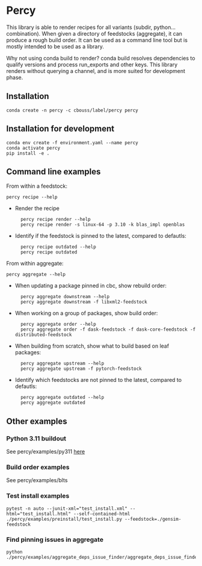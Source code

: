 # Percy

  This library is able to render recipes for all variants (subdir, python... combination). 
  When given a directory of feedstocks (aggregate), it can produce a rough build order.
  It can be used as a command line tool but is mostly intended to be used as a library.
  
  Why not using conda build to render? 
  conda build resolves dependencies to qualify versions and process run_exports and other keys.
  This library renders without querying a channel, and is more suited for development phase.


  ## Installation

    conda create -n percy -c cbouss/label/percy percy
  
  ## Installation for development
  
    conda env create -f environment.yaml --name percy
    conda activate percy
    pip install -e .   

  ## Command line examples

  From within a feedstock:

    percy recipe --help

  - Render the recipe
  
          percy recipe render --help
          percy recipe render -s linux-64 -p 3.10 -k blas_impl openblas

  - Identify if the feedstock is pinned to the latest, compared to defautls:
  
          percy recipe outdated --help
          percy recipe outdated

  From within aggregate:

    percy aggregate --help

  - When updating a package pinned in cbc, show rebuild order:
  
          percy aggregate downstream --help
          percy aggregate downstream -f libxml2-feedstock

  - When working on a group of packages, show build order:
  
          percy aggregate order --help
          percy aggregate order -f dask-feedstock -f dask-core-feedstock -f distributed-feedstock

  - When building from scratch, show what to build based on leaf packages:
  
          percy aggregate upstream --help
          percy aggregate upstream -f pytorch-feedstock

  - Identify which feedstocks are not pinned to the latest, compared to defautls:
  
          percy aggregate outdated --help
          percy aggregate outdated

  ## Other examples
  
  ### Python 3.11 buildout

  See percy/examples/py311 [here](percy/examples/py311/README.md)

  ### Build order examples

  See percy/examples/blts

  ### Test install examples

    pytest -n auto --junit-xml="test_install.xml" --html="test_install.html" --self-contained-html ./percy/examples/preinstall/test_install.py --feedstock=./gensim-feedstock


  ### Find pinning issues in aggregate

    python ./percy/examples/aggregate_deps_issue_finder/aggregate_deps_issue_finder.py
